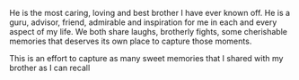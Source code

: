 He is the most caring, loving and best brother I have ever known off. He is a guru, advisor, friend, admirable and inspiration for me in each and every aspect
of my life. We both share laughs, brotherly fights, some cherishable memories that deserves its own place to capture those moments. 

This is an effort to capture as many sweet memories that I shared with my brother as I can recall

